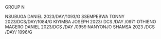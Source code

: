 GROUP N

NSUBUGA DANIEL 2023/DAY/1093/G
SSEMPEBWA TONNY 2023/DCS/DAY/1084/G
KIYIMBA JOSEPH 2023/ DCS /DAY /0971
OTHIENO MAGERO DANIEL 2023/DCS /DAY /0959
NANYONJO SHAMSA 2023 /DCS /DAY/ 1096/G

